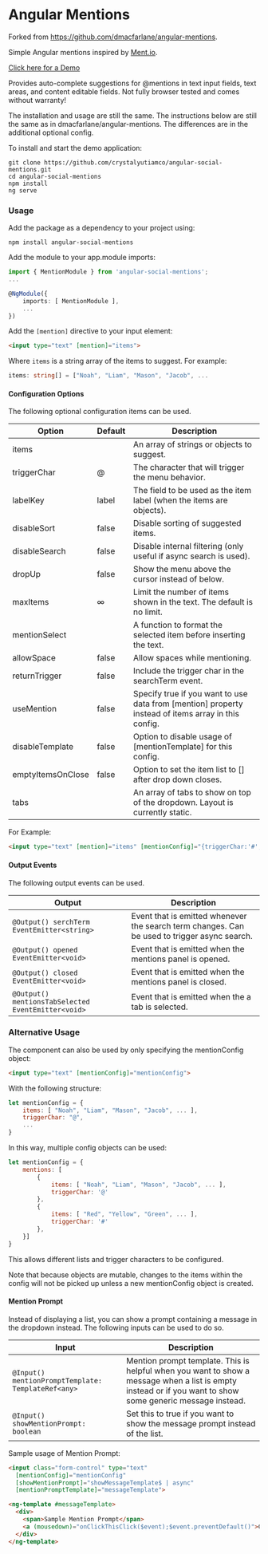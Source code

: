 # Angular Mentions
Forked from https://github.com/dmacfarlane/angular-mentions.

Simple Angular mentions inspired by [Ment.io](https://github.com/jeff-collins/ment.io).

[Click here for a Demo](http://dmacfarlane.github.io/angular-mentions/)

Provides auto-complete suggestions for @mentions in text input fields, text areas,
and content editable fields. Not fully browser tested and comes without warranty!

The installation and usage are still the same.
The instructions below are still the same as in dmacfarlane/angular-mentions.
The differences are in the additional optional config.

To install and start the demo application:

    git clone https://github.com/crystalyutiamco/angular-social-mentions.git
    cd angular-social-mentions
    npm install
    ng serve

### Usage

Add the package as a dependency to your project using:

    npm install angular-social-mentions

Add the module to your app.module imports:

```typescript
import { MentionModule } from 'angular-social-mentions';
...

@NgModule({
    imports: [ MentionModule ],
    ...
})
```

Add the `[mention]` directive to your input element:

```html
<input type="text" [mention]="items">
```

Where `items` is a string array of the items to suggest. For example:

```typescript
items: string[] = ["Noah", "Liam", "Mason", "Jacob", ...
```

#### Configuration Options

The following optional configuration items can be used.

| Option        | Default  | Description |
| ---           | ---      | ---         |
| items         |          | An array of strings or objects to suggest. |
| triggerChar   | @        | The character that will trigger the menu behavior. |
| labelKey      | label    | The field to be used as the item label (when the items are objects). |
| disableSort   | false    | Disable sorting of suggested items. |
| disableSearch | false    | Disable internal filtering (only useful if async search is used). |
| dropUp        | false    | Show the menu above the cursor instead of below. |
| maxItems      | ∞        | Limit the number of items shown in the text. The default is no limit. |
| mentionSelect |          | A function to format the selected item before inserting the text. |
| allowSpace    | false    | Allow spaces while mentioning. |
| returnTrigger | false    | Include the trigger char in the searchTerm event. |
| useMention | false    | Specify true if you want to use data from [mention] property instead of items array in this config. |
| disableTemplate | false    | Option to disable usage of [mentionTemplate] for this config. |
| emptyItemsOnClose | false    | Option to set the item list to [] after drop down closes. |
| tabs |     | An array of tabs to show on top of the dropdown. Layout is currently static. |

For Example: 

```html
<input type="text" [mention]="items" [mentionConfig]="{triggerChar:'#',maxItems:10,labelKey:'name'}">
```

#### Output Events

The following output events can be used.

| Output        | Description |
| ---           | ---         |
| `@Output() serchTerm EventEmitter<string>` | Event that is emitted whenever the search term changes. Can be used to trigger async search.
| `@Output() opened EventEmitter<void>`  | Event that is emitted when the mentions panel is opened.
| `@Output() closed EventEmitter<void>`  | Event that is emitted when the mentions panel is closed.
| `@Output() mentionsTabSelected EventEmitter<void>`  | Event that is emitted when the a tab is selected.

### Alternative Usage

The component can also be used by only specifying the mentionConfig object:

```html
<input type="text" [mentionConfig]="mentionConfig">
```

With the following structure:

```javascript
let mentionConfig = {
    items: [ "Noah", "Liam", "Mason", "Jacob", ... ],
    triggerChar: "@",
    ...
}
```

In this way, multiple config objects can be used:

```javascript
let mentionConfig = {
    mentions: [
        {
            items: [ "Noah", "Liam", "Mason", "Jacob", ... ],
            triggerChar: '@'
        },
        {
            items: [ "Red", "Yellow", "Green", ... ],
            triggerChar: '#'
        },
    }]
}
```
This allows different lists and trigger characters to be configured.

Note that because objects are mutable, changes to the items within the config will not be picked up unless a new mentionConfig object is created.

#### Mention Prompt

Instead of displaying a list, you can show a prompt containing a message in the dropdown instead.
The following inputs can be used to do so.

| Input        | Description |
| ---           | ---         |
| `@Input() mentionPromptTemplate: TemplateRef<any>` | Mention prompt template. This is helpful when you want to show a message when a list is empty instead or if you want to show some generic message instead.
| `@Input() showMentionPrompt: boolean`  | Set this to true if you want to show the message prompt instead of the list.

Sample usage of Mention Prompt:

```html
<input class="form-control" type="text"
  [mentionConfig]="mentionConfig"
  [showMentionPrompt]="showMessageTemplate$ | async"
  [mentionPromptTemplate]="messageTemplate">

<ng-template #messageTemplate>
  <div>
    <span>Sample Mention Prompt</span>
    <a (mousedown)="onClickThisClick($event);$event.preventDefault()">Click Here</a>
  </div>
</ng-template>
```



